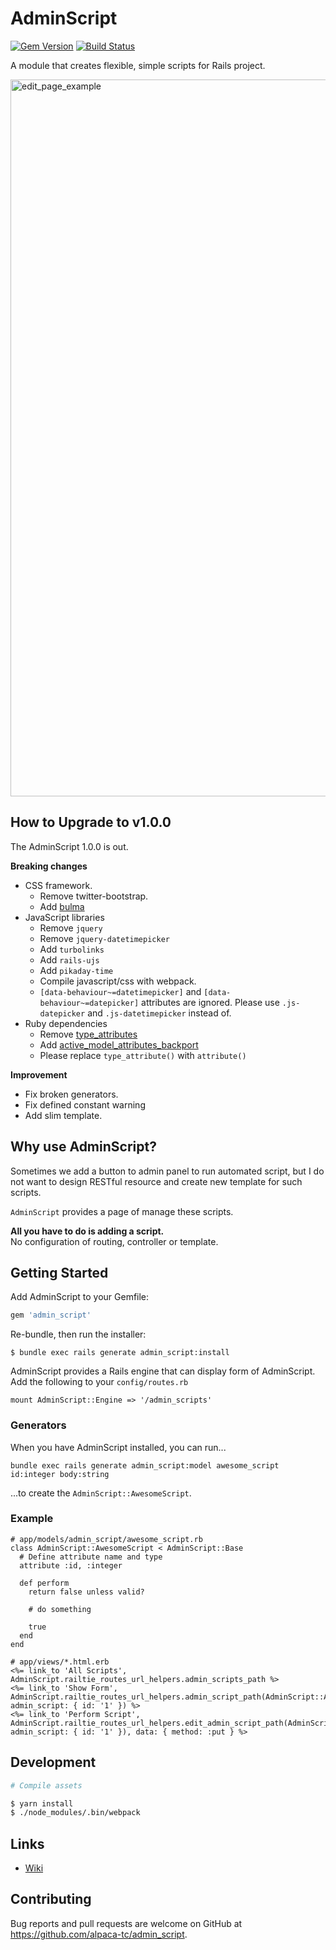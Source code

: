 # AdminScript

[![Gem Version](https://badge.fury.io/rb/admin_script.png)](http://badge.fury.io/rb/admin\_script)
[![Build Status](https://travis-ci.org/alpaca-tc/admin_script.svg?branch=master)](https://travis-ci.org/alpaca-tc/admin\_script)

A module that creates flexible, simple scripts for Rails project.

<img width="1147" alt="edit_page_example" src="https://cloud.githubusercontent.com/assets/1688137/21744577/cd1d3bac-d55b-11e6-8a9d-bda96edd4d36.png">

## How to Upgrade to v1.0.0

The AdminScript 1.0.0 is out.

**Breaking changes**

- CSS framework.
  - Remove twitter-bootstrap.
  - Add [bulma](https://bulma.io)
- JavaScript libraries
  - Remove `jquery`
  - Remove `jquery-datetimepicker`
  - Add `turbolinks`
  - Add `rails-ujs`
  - Add `pikaday-time`
  - Compile javascript/css with webpack.
  - `[data-behaviour~=datetimepicker]` and `[data-behaviour~=datepicker]` attributes are ignored. Please use `.js-datepicker` and `.js-datetimepicker` instead of.
- Ruby dependencies
  - Remove [type_attributes](https://github.com/alpaca-tc/type_attributes)
  - Add [active_model_attributes_backport](https://github.com/alpaca-tc/active_model_attributes_backport)
  - Please replace `type_attribute()` with `attribute()`

**Improvement**

- Fix broken generators.
- Fix defined constant warning
- Add slim template.

## Why use AdminScript?

Sometimes we add a button to admin panel to run automated script, but I do not want to design RESTful resource and create new template for such scripts.   

`AdminScript` provides a page of manage these scripts.  

**All you have to do is adding a script.**  
No configuration of routing, controller or template.

## Getting Started

Add AdminScript to your Gemfile:

```ruby
gem 'admin_script'
```

Re-bundle, then run the installer:

```
$ bundle exec rails generate admin_script:install
```

AdminScript provides a Rails engine that can display form of AdminScript.
Add the following to your `config/routes.rb`

```
mount AdminScript::Engine => '/admin_scripts'
```

### Generators

When you have AdminScript installed, you can run...

```
bundle exec rails generate admin_script:model awesome_script id:integer body:string
```

...to create the `AdminScript::AwesomeScript`.

### Example

```
# app/models/admin_script/awesome_script.rb
class AdminScript::AwesomeScript < AdminScript::Base
  # Define attribute name and type
  attribute :id, :integer

  def perform
    return false unless valid?

    # do something

    true
  end
end

# app/views/*.html.erb
<%= link_to 'All Scripts', AdminScript.railtie_routes_url_helpers.admin_scripts_path %>
<%= link_to 'Show Form', AdminScript.railtie_routes_url_helpers.admin_script_path(AdminScript::AwesomeScript, admin_script: { id: '1' }) %>
<%= link_to 'Perform Script', AdminScript.railtie_routes_url_helpers.edit_admin_script_path(AdminScript::AwesomeScript, admin_script: { id: '1' }), data: { method: :put } %>
```

## Development

```sh
# Compile assets

$ yarn install
$ ./node_modules/.bin/webpack
```

## Links

- [Wiki](https://github.com/alpaca-tc/admin_script/wiki)

## Contributing

Bug reports and pull requests are welcome on GitHub at https://github.com/alpaca-tc/admin_script.
